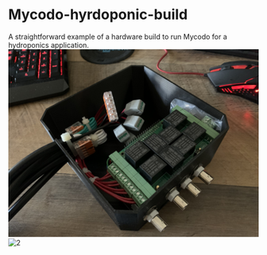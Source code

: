 # Mycodo-hyrdoponic-build
A straightforward example of a hardware build to run Mycodo for a hydroponics application.
![1](image/IMG_5570.jpg)![2](image/IMG_5689.jpg)
